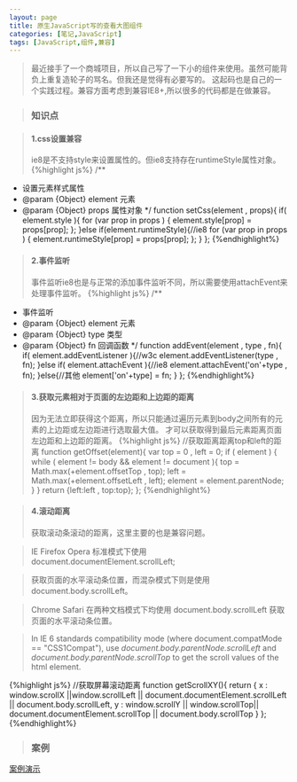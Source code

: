 ```yaml
---
layout: page
title: 原生JavaScript写的查看大图组件
categories: [笔记,JavaScript]
tags: [JavaScript,组件,兼容]
---
```


>最近接手了一个商城项目，所以自己写了一下小的组件来使用。虽然可能背负上重复造轮子的骂名。但我还是觉得有必要写的。
>这起码也是自己的一个实践过程。兼容方面考虑到兼容IE8+,所以很多的代码都是在做兼容。

>### 知识点

>#### 1.css设置兼容
>ie8是不支持style来设置属性的。但ie8支持存在runtimeStyle属性对象。
{%highlight js%}
/**
* 设置元素样式属性
* @param {Object} element 元素
* @param {Object} props   属性对象
*/
function setCss(element , props){
  if( element.style ){
    for (var prop in  props ) {
	  element.style[prop] = props[prop];
    };
  }else if(element.runtimeStyle){//ie8
    for (var prop in  props ) {
      element.runtimeStyle[prop] = props[prop];
    };
  }
};
{%endhighlight%}

>#### 2.事件监听
>事件监听ie8也是与正常的添加事件监听不同，所以需要使用attachEvent来处理事件监听。
{%highlight js%}
/**
 * 事件监听
 * @param {Object} element 元素
 * @param {Object} type    类型
 * @param {Object} fn      回调函数
 */
function addEvent(element , type , fn){
  if( element.addEventListener ){//w3c
    element.addEventListener(type , fn);
  }else if( element.attachEvent ){//ie8
    element.attachEvent('on'+type , fn);
  }else{//其他
    element['on'+type] = fn;
  }
};
{%endhighlight%}	

>#### 3.获取元素相对于页面的左边距和上边距的距离
>因为无法立即获得这个距离，所以只能通过遍历元素到body之间所有的元素的上边距或左边距进行选取最大值。
>才可以获取得到最后元素距离页面左边距和上边距的距离。
{%highlight js%}
//获取距离距离top和left的距离
function getOffset(element){
  var top = 0 , left = 0;
  if ( element ) {
    while ( element != body && element != document ){
      top = Math.max(+element.offsetTop , top);
      left = Math.max(+element.offsetLeft , left);
      element = element.parentNode;
    }
  }
  return {left:left , top:top};
};
{%endhighlight%}	

>#### 4.滚动距离
>获取滚动条滚动的距离，这里主要的也是兼容问题。

>IE Firefox Opera 标准模式下使用 document.documentElement.scrollLeft;

> 获取页面的水平滚动条位置，而混杂模式下则是使用 document.body.scrollLeft。

>Chrome Safari 在两种文档模式下均使用 document.body.scrollLeft 获取页面的水平滚动条位置。

>In IE 6 standards compatibility mode (where document.compatMode == "CSS1Compat"), 
>use *document.body.parentNode.scrollLeft* and *document.body.parentNode.scrollTop* to get the scroll values of the html element.

{%highlight js%}
//获取屏幕滚动距离
function getScrollXY(){
  return {
    x : window.scrollX  ||window.scrollLeft ||
        document.documentElement.scrollLeft || document.body.scrollLeft,
    y : window.scrollY || window.scrollTop|| 
        document.documentElement.scrollTop || document.body.scrollTop
  }
};
{%endhighlight%}


>### 案例

[案例演示]({{site.baseurl}}/examples/blow/index.html)
